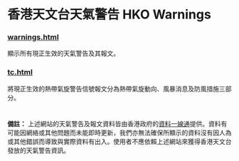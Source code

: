 # 香港天文台天氣警告 HKO Warnings
### [warnings.html](https://phantomcst.github.io/HKO-Warnings/warnings.html)
顯示所有現正生效的天氣警告及其報文。
### [tc.html](https://phantomcst.github.io/HKO-Warnings/tc.html)
將現正生效的熱帶氣旋警告信號報文分為熱帶氣旋動向、風暴消息及防風措施三部分。

#

**備註：** 上述網站的天氣警告及報文資料皆由香港政府的[資料一線通](https://data.gov.hk/tc/)提供。資料有可能因網絡或其他問題而未能即時更新，我們亦無法確保所顯示的資料沒有因人為或其他錯誤而導致與實際資料有出入。使用者不應依賴上述網站來獲得香港天文台發放的天氣警告資訊。
